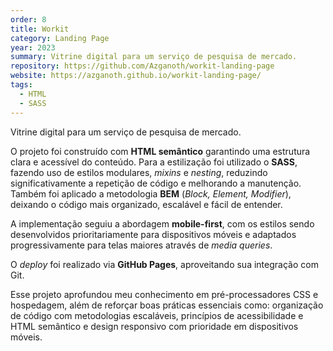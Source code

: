 ```yaml
---
order: 8
title: Workit
category: Landing Page
year: 2023
summary: Vitrine digital para um serviço de pesquisa de mercado.
repository: https://github.com/Azganoth/workit-landing-page
website: https://azganoth.github.io/workit-landing-page/
tags:
  - HTML
  - SASS
---
```


Vitrine digital para um serviço de pesquisa de mercado.

O projeto foi construído com **HTML semântico** garantindo uma estrutura clara e acessível do conteúdo. Para a estilização foi utilizado o **SASS**, fazendo uso de estilos modulares, _mixins_ e _nesting_, reduzindo significativamente a repetição de código e melhorando a manutenção. Também foi aplicado a metodologia **BEM** (_Block, Element, Modifier_), deixando o código mais organizado, escalável e fácil de entender.

A implementação seguiu a abordagem **mobile-first**, com os estilos sendo desenvolvidos prioritariamente para dispositivos móveis e adaptados progressivamente para telas maiores através de _media queries_.

O _deploy_ foi realizado via **GitHub Pages**, aproveitando sua integração com Git.

Esse projeto aprofundou meu conhecimento em pré-processadores CSS e hospedagem, além de reforçar boas práticas essenciais como: organização de código com metodologias escaláveis, princípios de acessibilidade e HTML semântico e design responsivo com prioridade em dispositivos móveis.
